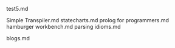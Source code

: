 test5.md

Simple Transpiler.md
statecharts.md
prolog for programmers.md
hamburger workbench.md
parsing idioms.md

blogs.md

